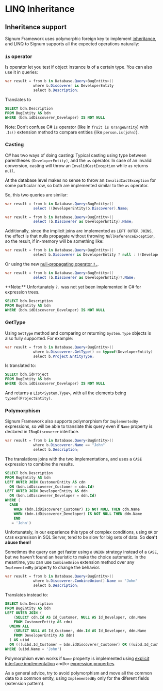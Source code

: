 ﻿# LINQ Inheritance

## Inheritance support
Signum Framework uses polymorphic foreign key to implement [inheritance](../Signum.Entities/Inheritance.md), and LINQ to Signum supports all the expected operations naturally: 

### `is` operator

Is operator let you test if object instance *is* of a certain type. You can also use it in queries: 

```C#
var result = from b in Database.Query<BugEntity>()
             where b.Discoverer is DeveloperEntity
             select b.Description;
```

Translates to

```SQL
SELECT bdn.Description
FROM BugEntity AS bdn
WHERE (bdn.idDiscoverer_Developer) IS NOT NULL
```

Note: Don't confuse C# `is` operator (like in `fruit is OrangeEntity`) with `.Is()` extension method to compare entities (like `person.is(john)`). 

### Casting

C# has two ways of doing casting: Typical casting using type between parentheses `(DeveloperEntity)`, and the `as` operator. In case of an invalid conversion, casting will throw an `InvalidCastException` while `as` returns `null`.

At the database level makes no sense to throw an `InvalidCastException` for some particular row, so both are implemented similar to the `as` operator. 

So, this two queries are similar:
 
```C#
var result = from b in Database.Query<BugEntity>()
             select ((DeveloperEntity)b.Discoverer).Name;

var result = from b in Database.Query<BugEntity>()
             select (b.Discoverer as DeveloperEntity).Name; 
````

Additionally, since the implicit joins are implemented as `LEFT OUTER JOINS`, the effect is that nulls propagate without throwing `NullReferenceException`, so the result, if in-memory will be something like: 

```C#
var result = from b in Database.Query<BugEntity>()
             select b.Discoverer is DeveloperEntity ? null : ((DeveloperEntity)b.Discoverer).Name; 
````

Or using the new [null-propagating operator `?.`](https://roslyn.codeplex.com/discussions/540883).

```C#
var result = from b in Database.Query<BugEntity>()
             select (b.Discoverer as DeveloperEntity)?.Name; 
```

++Note:** Unfortunately `?.` was not yet been implemented in C# for expression trees. 

```SQL
SELECT bdn.Description
FROM BugEntity AS bdn
WHERE (bdn.idDiscoverer_Developer) IS NOT NULL
```


### GetType

Using `GetType` method and comparing or returning `System.Type` objects is also fully supported. For example:

```C#
var result = from b in Database.Query<BugEntity>()
             where b.Discoverer.GetType() == typeof(DeveloperEntity) 
             select b.Project.EntityType;
```

Is translated to:

```SQL
SELECT bdn.idProject
FROM BugEntity AS bdn
WHERE (bdn.idDiscoverer_Developer) IS NOT NULL
```

And returns a `List<System.Type>`, with all the elements being `typeof(ProjectEntity)`. 


### Polymorphism

Signum Framework also supports polymorphism for `ImplementedBy` expressions, so will be able to translate this query even if `Name` property is declared in `IBugDiscoverer` interface. 

```C#
var result = from b in Database.Query<BugEntity>()
             where b.Discoverer.Name == "John"
             select b.Description;
```

The translations joins with the two implementations, and uses a `CASE` expression to combine the results. 

```SQL
SELECT bdn.Description
FROM BugEntity AS bdn
LEFT OUTER JOIN CustomerEntity AS cdn
  ON (bdn.idDiscoverer_Customer = cdn.Id)
LEFT OUTER JOIN DeveloperEntity AS ddn
  ON (bdn.idDiscoverer_Developer = ddn.Id)
WHERE (
  CASE
    WHEN (bdn.idDiscoverer_Customer) IS NOT NULL THEN cdn.Name
    WHEN (bdn.idDiscoverer_Developer) IS NOT NULL THEN ddn.Name
    END
   = 'John')
```

Unfortunately, in our experience this type of complex conditions, using `OR` or `CASE` expresison in SQL Server, tend to be slow for big sets of data. So **don't abuse them!**

Sometimes the query can get faster using a `UNION` strategy instead of a `CASE`, but we haven't found an heuristic to make the choice automatic. In the meantime, you can use `CombineUnion` extension method over any `ImplementedBy` property to change the behavior. 

```C#
var result = from b in Database.Query<BugEntity>()
             where b.Discoverer.CombineUnion().Name == "John"
             select b.Description;
```

Translates instead to: 

```SQL
SELECT bdn.Description
FROM BugEntity AS bdn
LEFT OUTER JOIN (
    (SELECT cdn.Id AS Id_Customer, NULL AS Id_Developer, cdn.Name
    FROM CustomerEntity AS cdn)
  UNION ALL
    (SELECT NULL AS Id_Customer, ddn.Id AS Id_Developer, ddn.Name
    FROM DeveloperEntity AS ddn)
  ) AS uibd
  ON (((uibd.Id_Customer = bdn.idDiscoverer_Customer) OR ((uibd.Id_Customer) IS NULL AND (bdn.idDiscoverer_Customer) IS NULL)) AND ((uibd.Id_Developer = bdn.idDiscoverer_Developer) OR ((uibd.Id_Developer) IS NULL AND (bdn.idDiscoverer_Developer) IS NULL)))
WHERE (uibd.Name = 'John')
```

Polymorphism even works if `Name` property is implemented using [explicit interface implementation](http://msdn.microsoft.com/en-us/library/ms173157.aspx) and/or [expression properties](../Signum.Utilities/ExpressionTrees/LinqExtensibility.md).

As a general advice, try to avoid polymorphism and move all the common data to a common entity, using `ImplementedBy` only for the diferent fields (extension pattern). 
